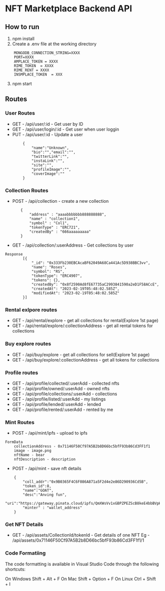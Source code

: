 # NFT Marketplace Backend API

## How to run

1. npm install
2. Create a .env file at the working directory
```
    MONGODB_CONNECTION_STRING=XXXX
    PORT=XXXX
    AMPLACE_TOKEN = XXXX
    RIME_TOKEN  = XXXX
    RIME_RENT = XXXX
    INSMPLACE_TOKEN  = XXX
```
3. npm start

## Routes

### User Routes

- GET - /api/user/:id - Get user by ID
- GET - /api/user/login/:id - Get user when user loggin
- PUT - /api/user/:id - Update a user
```     
        {
            "name":"Unknown",
            "bio":"","email":"",
            "twitterLink":"",
            "instaLink":"",
            "site":"",
            "profileImage":"",
            "coverImage":""
        }
```

### Collection Routes

 - POST - /api/collection - create a new collection
 ```
        {
            "address" : "aaaabbbbbbb888888888",
            "name" : "collection1",
            "symbol" : "Col1",
            "tokenType" : "ERC721",
            "createdBy" : "666aaaaaaaaa"
        }
```

- GET - /api/collection/:userAddress - Get collections by user 

```
Response
        [{
            "_id": "0x333Fb230EBCAcaBF62049A68Ca441Ac5D938BBC3vv",
            "name": "Roses",
            "symbol": "RS",
            "tokenType": "ERC4907",
            "tokens": {},
            "createdBy": "0x8f2590Ad8fE67735aC2993841590a2eD1F58ACcE",
            "createdAt": "2023-02-19T05:48:02.585Z",
            "modifiedAt": "2023-02-19T05:48:02.585Z"
        }]
```


### Rental exlpore routes

- GET - /api/rental/explore - get all collections for rental(Explore 1st page)
- GET - /api/rental/explore/:collectionAddress - get all rental tokens for collections

### Buy explore routes

- GET - /api/buy/explore - get all collections for sell(Explore 1st page)
- GET - /api/buy/explore/:collectionAddress - get all tokens for collections

### Profile routes

- GET -  /api/profile/collected/:userAdd - collected nfts
- GET -  /api/profile/owned/:userAdd  - owned nfts
- GET -  /api/profile/collections/:userAdd  - collections 
- GET -  /api/profile/listed/:userAdd  - my listings
- GET -  /api/profile/lended/:userAdd  - lended
- GET -  /api/profile/rented/:userAdd  - rented by me 

### Mint Routes

- POST - /api/mint/ipfs  - upload to ipfs
```     
FormData
    collectionAddress - 0x71146F50Cf97A5B2b8D66bc5bfF93b86Cd3FF1f1
    image - image.png
    nftName - bear
    nftDescription - description

```
- POST - /api/mint - save nft details
```     
    {
        "coll_addr":"0x9B0365F4C6F086A871a5F2d4e2e86D290936Cd5B",
        "token_id":8,
        "name":"GOAT",
        "desc":"Anving fun",
        "uri":"https://gateway.pinata.cloud/ipfs/QmXWsVv1xGBPZPEZScB8keE4bbBVpHzLaMq8aDPHa28F4M",
        "minter" : "wallet_address"
    }

```

### Get NFT Details

- GET - /api/assets/CollectionId/tokenId - Get details of one NFT
    Eg - /api/assets/0x71146F50Cf97A5B2b8D66bc5bfF93b86Cd3FF1f1/1

### Code Formatiing

The code formatting is available in Visual Studio Code through the following shortcuts:

On Windows Shift + Alt + F
On Mac Shift + Option + F
On Linux Ctrl + Shift + I